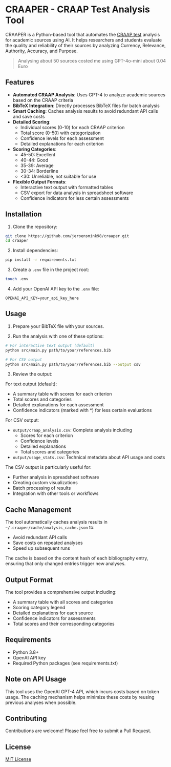 # CRAAPER - CRAAP Test Analysis Tool

CRAAPER is a Python-based tool that automates the [CRAAP test](https://library.csuchico.edu/help/source-or-information-good) analysis for academic sources using AI. It helps researchers and students evaluate the quality and reliability of their sources by analyzing Currency, Relevance, Authority, Accuracy, and Purpose.

> Analysing about 50 sources costed me using GPT-4o-mini about 0.04 Euro

## Features

- **Automated CRAAP Analysis**: Uses GPT-4 to analyze academic sources based on the CRAAP criteria
- **BibTeX Integration**: Directly processes BibTeX files for batch analysis
- **Smart Caching**: Caches analysis results to avoid redundant API calls and save costs
- **Detailed Scoring**:
  - Individual scores (0-10) for each CRAAP criterion
  - Total score (0-50) with categorization
  - Confidence levels for each assessment
  - Detailed explanations for each criterion
- **Scoring Categories**:
  - 45-50: Excellent
  - 40-44: Good
  - 35-39: Average
  - 30-34: Borderline
  - <30: Unreliable, not suitable for use
- **Flexible Output Formats**:
  - Interactive text output with formatted tables
  - CSV export for data analysis in spreadsheet software
  - Confidence indicators for less certain assessments

## Installation

1. Clone the repository:

```bash
git clone https://github.com/jeroensmink98/craaper.git
cd craaper
```

2. Install dependencies:

```bash
pip install -r requirements.txt
```

3. Create a `.env` file in the project root:

```bash
touch .env
```

4. Add your OpenAI API key to the `.env` file:

```
OPENAI_API_KEY=your_api_key_here
```

## Usage

1. Prepare your BibTeX file with your sources.

2. Run the analysis with one of these options:

```bash
# For interactive text output (default)
python src/main.py path/to/your/references.bib

# For CSV output
python src/main.py path/to/your/references.bib --output csv
```

3. Review the output:

For text output (default):

- A summary table with scores for each criterion
- Total scores and categories
- Detailed explanations for each assessment
- Confidence indicators (marked with \*) for less certain evaluations

For CSV output:

- `output/craap_analysis.csv`: Complete analysis including
  - Scores for each criterion
  - Confidence levels
  - Detailed explanations
  - Total scores and categories
- `output/usage_stats.csv`: Technical metadata about API usage and costs

The CSV output is particularly useful for:

- Further analysis in spreadsheet software
- Creating custom visualizations
- Batch processing of results
- Integration with other tools or workflows

## Cache Management

The tool automatically caches analysis results in `~/.craaper/cache/analysis_cache.json` to:

- Avoid redundant API calls
- Save costs on repeated analyses
- Speed up subsequent runs

The cache is based on the content hash of each bibliography entry, ensuring that only changed entries trigger new analyses.

## Output Format

The tool provides a comprehensive output including:

- A summary table with all scores and categories
- Scoring category legend
- Detailed explanations for each source
- Confidence indicators for assessments
- Total scores and their corresponding categories

## Requirements

- Python 3.8+
- OpenAI API key
- Required Python packages (see requirements.txt)

## Note on API Usage

This tool uses the OpenAI GPT-4 API, which incurs costs based on token usage. The caching mechanism helps minimize these costs by reusing previous analyses when possible.

## Contributing

Contributions are welcome! Please feel free to submit a Pull Request.

## License

[MIT License](LICENSE)
